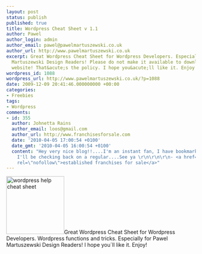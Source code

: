 ```yaml
---
layout: post
status: publish
published: true
title: Wordpress Cheat Sheet v 1.1
author: Pawel
author_login: admin
author_email: pawel@pawelmartuszewski.co.uk
author_url: http://www.pawelmartuszewski.co.uk
excerpt: Great Wordpress Cheat Sheet for Wordpress Developers. Especially for Pawel
  Martuszewski Design Readers! Please do not make it available to download on your
  website! That&acute;s the policy. I hope you&acute;ll like it. Enjoy!
wordpress_id: 1088
wordpress_url: http://www.pawelmartuszewski.co.uk/?p=1088
date: 2009-12-09 20:41:46.000000000 +00:00
categories:
- Freebies
tags:
- Wordpress
comments:
- id: 355
  author: Johnetta Rains
  author_email: loos@gmail.com
  author_url: http://www.franchisesforsale.com
  date: '2010-04-05 17:00:54 +0100'
  date_gmt: '2010-04-05 16:00:54 +0100'
  content: "Hey very nice blog!!....I'm an instant fan, I have bookmarked you and
    I'll be checking back on a regular....See ya \r\n\r\n\r\n- <a href=\"http://www.franchisesforsale.com/franchises/Retail/14.html\"
    rel=\"nofollow\">established franchises for sale</a>"
---
```

<img class="fl_lft thumb m_b_20" width="154" height="154" src="http://www.pawelmartuszewski.co.uk/free/wordpress_cheatsheet/wp_cheat.jpg" alt="wordpress help cheat sheet" title="wordpress help cheat sheet"/>Great Wordpress Cheat Sheet for Wordpress Developers. Wordpress functions and tricks. Especially for Pawel Martuszewski Design Readers! I hope you&acute;ll like it. Enjoy!
<a class="btn btn_download"  href="http://www.pawelmartuszewski.co.uk/free/wordpress_cheatsheet/wordpress_cheatsheet.zip"></a>
<div class="space cl">&nbsp;</div>
<!--noadsense-->
